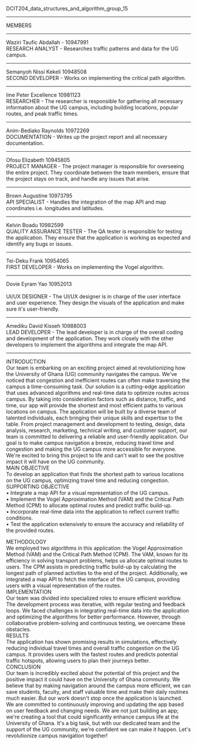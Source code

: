 DCIT204_data_structures_and_algorithm_group_15 	<br/>
<hr/>
MEMBERS 	<br/>
<hr/>
Waziri Taufic Abdallah - 10947991	<br/>
RESEARCH ANALYST - Researches traffic patterns and data for the UG campus.
<hr/>

Semanyoh Nissi Kekeli	10948508		<br/>
SECOND DEVELOPER - Works on implementing the critical path algorithm.
<hr/>

Ime Peter Excellence	10981123		<br/>
RESEARCHER - The researcher is responsible for gathering all necessary information about the UG campus, including building locations, popular routes, and peak traffic times. 
<hr/>

Anim-Bediako Raynolds	10972269		<br/>
DOCUMENTATION - Writes up the project report and all necessary documentation.
<hr/>

Ofosu Elizabeth	10945805		<br/>
PROJECT MANAGER - The project manager is responsible for overseeing the entire project. They coordinate between the team members, ensure that the project stays on track, and handle any issues that arise.
<hr/>

Brown Augustine 	10973795		<br/>
API SPECIALIST - Handles the integration of the map API and map coordinates i.e. longitudes and latitudes.
<hr/>

Kelvin Boadu	10982599		<br/>
QUALITY ASSURANCE TESTER - The QA tester is responsible for testing the application. They ensure that the application is working as expected and identify any bugs or issues.
<hr/>

Tei-Deku Frank	10954065		<br/>
FIRST DEVELOPER - Works on implementing the Vogel algorithm.
<hr/>

Dovie Eyram Yao 	10952013	<br/>	
UI/UX DESIGNER - The UI/UX designer is in charge of the user interface and user experience. They design the visuals of the application and make sure it's user-friendly.
<hr/>

Amediku David Kisseh	10988003		<br/>
LEAD DEVELOPER - The lead developer is in charge of the overall coding and development of the application. They work closely with the other developers to implement the algorithms and integrate the map API.

<hr/>

INTRODUCTION	<br/>
Our team is embarking on an exciting project aimed at revolutionizing how the University of Ghana (UG) community navigates the campus. We've noticed that congestion and inefficient routes can often make traversing the campus a time-consuming task. 
Our solution is a cutting-edge application that uses advanced algorithms and real-time data to optimize routes across campus. By taking into consideration factors such as distance, traffic, and time, our app will provide the shortest and most efficient paths to various locations on campus.
The application will be built by a diverse team of talented individuals, each bringing their unique skills and expertise to the table. From project management and development to testing, design, data analysis, research, marketing, technical writing, and customer support, our team is committed to delivering a reliable and user-friendly application. Our goal is to make campus navigation a breeze, reducing travel time and congestion and making the UG campus more accessible for everyone. We're excited to bring this project to life and can't wait to see the positive impact it will have on the UG community.
	<br/>
MAIN OBJECTIVE	<br/>
To develop an application that finds the shortest path to various locations on the UG campus, optimizing travel time and reducing congestion.
	<br/>
SUPPORTING OBJECTIVE	<br/>
•	Integrate a map API for a visual representation of the UG campus.	<br/>
•	Implement the Vogel Approximation Method (VAM) and the Critical Path Method (CPM) to allocate optimal routes and predict traffic build-up.
	<br/>
•	Incorporate real-time data into the application to reflect current traffic conditions.	<br/>
•	Test the application extensively to ensure the accuracy and reliability of the provided routes.	<br/>

METHODOLOGY 	<br/>
We employed two algorithms in this application: the Vogel Approximation Method (VAM) and the Critical Path Method (CPM). The VAM, known for its efficiency in solving transport problems, helps us allocate optimal routes to users. The CPM assists in predicting traffic build-up by calculating the longest path of planned activities to the end of the project. Additionally, we integrated a map API to fetch the interface of the UG campus, providing users with a visual representation of the routes.
	<br/>
IMPLEMENTATION	<br/>
Our team was divided into specialized roles to ensure efficient workflow. The development process was iterative, with regular testing and feedback loops. We faced challenges in integrating real-time data into the application and optimizing the algorithms for better performance. However, through collaborative problem-solving and continuous testing, we overcame these obstacles.
	<br/>
RESULTS	<br/>
The application has shown promising results in simulations, effectively reducing individual travel times and overall traffic congestion on the UG campus. It provides users with the fastest routes and predicts potential traffic hotspots, allowing users to plan their journeys better.
	<br/>
CONCLUSION	<br/>
Our team is incredibly excited about the potential of this project and the positive impact it could have on the University of Ghana community. We believe that by making navigation around the campus more efficient, we can save students, faculty, and staff valuable time and make their daily routines much easier.
But our work doesn't stop once the application is launched. We are committed to continuously improving and updating the app based on user feedback and changing needs. We are not just building an app; we're creating a tool that could significantly enhance campus life at the University of Ghana. It's a big task, but with our dedicated team and the support of the UG community, we're confident we can make it happen. Let's revolutionize campus navigation together!
